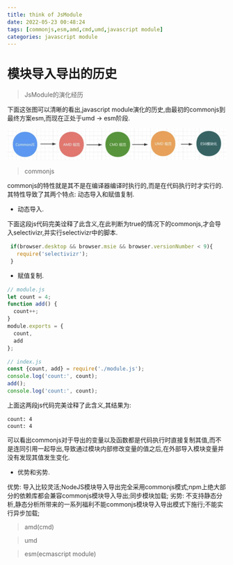 ```yaml
---
title: think of JsModule
date: 2022-05-23 00:48:24
tags: [commonjs,esm,amd,cmd,umd,javascript module]
categories: javascript module
---
```


# 模块导入导出的历史

> JsModule的演化经历

   下面这张图可以清晰的看出,javascript module演化的历史,由最初的commonjs到最终方案esm,而现在正处于umd -> esm阶段.

   ![](/images/js_module_history.png)

> commonjs

   commonjs的特性就是其不是在编译器编译时执行的,而是在代码执行时才实行的.其特性导致了其两个特点: 动态导入和赋值复制.

   * 动态导入.

   下面这段js代码完美诠释了此含义,在此判断为true的情况下的commonjs,才会导入selectivizr,并实行selectivizr中的脚本.

   ```javascript
    if(browser.desktop && browser.msie && browser.versionNumber < 9){
      require('selectivizr');
    }
   ```

   * 赋值复制.

   ```javascript
   // module.js
   let count = 4;
   function add() {
     count++;
   }
   module.exports = {
     count,
     add
   };	 
   ```

   ```javascript
   // index.js
   const {count, add} = require('./module.js');
   console.log('count:', count);
   add();
   console.log('count:', count);	 
   ```

   上面这两段js代码完美诠释了此含义,其结果为:

    count: 4
    count: 4

   可以看出commonjs对于导出的变量以及函数都是代码执行时直接复制其值,而不是连同引用一起导出,导致通过模块内部修改变量的值之后,在外部导入模块变量并没有发现其值发生变化.

   * 优势和劣势.

   优势: 导入比较灵活;NodeJS模块导入导出完全采用commonjs模式;npm上绝大部分的依赖库都会兼容commonjs模块导入导出;同步模块加载;
   劣势: 不支持静态分析,静态分析所带来的一系列福利不能commonjs模块导入导出模式下施行;不能实行异步加载;

> amd(cmd)

> umd

> esm(ecmascript module)
